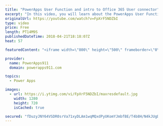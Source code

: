 ```yaml
---
title: "PowerApps User Function and intro to Office 365 User connector"
excerpt: "In this video, you will learn about the PowerApps User Function. You can use this function to pull info about the currently logged in user. You may use it to show their name or their picture but most often we take advantage of the email property to facilitate information to controls or even hide controls."
originalUrl: https://youtube.com/watch?v=FpXrF5NDZbI
type: video
price: Free
length: PT14M9S
publishedDateTime: 2018-04-21T18:18:07Z
heat: 57

featuredContent: "<iframe width=\"800\" height=\"500\" frameborder=\"0\" src=\"https://www.youtube.com/embed/FpXrF5NDZbI\" allow=\"accelerometer; autoplay; encrypted-media; gyroscope; picture-in-picture\" allowfullscreen></iframe>"

provider:
  name: PowerApps911
  domain: powerapps911.com

topics:
  - Power Apps

images:
  - url: https://i.ytimg.com/vi/FpXrF5NDZbI/maxresdefault.jpg
    width: 1280
    height: 720
    isCached: true

secured: "fDuzyJNY64VSDR0srVa71xyDLAm1wqMQxdPyUKomYJmbfBE/T4b8H/N4kJUgDIumqb4IZB1i/vej9mnuZMu/9sHyfZy4zN4AGW9cV4HScqmb1rIjhP2Jgqx1oivLJTH0f358SPEhhdFZBDDcVtkmOUJQ2jY/sZalRGqKuCvCrckRDMMKhChMpaIiTEaAbuBDn7VbfAWzVlg2RoQhqJbIyp3Z8+olq3J35Fbuawmadhi7siUItdF53++uswFY848tCTLBGpvq4QLX3rU1xOWzq9cNy1mLHj6WXZSsFWf2P2E5Wvx2dbdkgDw/xl4GB1qE2mw9x9OVCEETcGHEdYGCon9ioXsr4icbuDk4l1FqEPazMnmQMvf7plBSsRoWk0FCUjPR2hhrJoLuNCpcXVttfw==;Q4YOwH4Mucqo8j0l9pshpA=="
---
```


